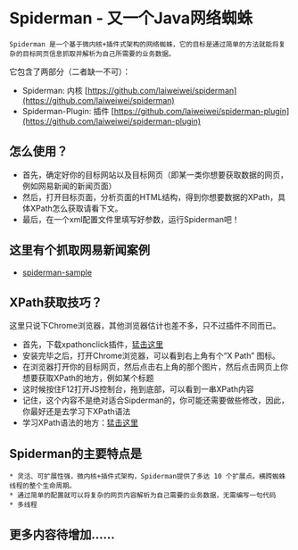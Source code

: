 Spiderman - 又一个Java网络蜘蛛
==========================================
    Spiderman 是一个基于微内核+插件式架构的网络蜘蛛，它的目标是通过简单的方法就能将复杂的目标网页信息抓取并解析为自己所需要的业务数据。

它包含了两部分（二者缺一不可）：

* Spiderman: 内核 [https://github.com/laiweiwei/spiderman](https://github.com/laiweiwei/spiderman) 
* Spiderman-Plugin: 插件 [https://github.com/laiweiwei/spiderman-plugin](https://github.com/laiweiwei/spiderman-plugin)

怎么使用？
----------
* 首先，确定好你的目标网站以及目标网页（即某一类你想要获取数据的网页，例如网易新闻的新闻页面）
* 然后，打开目标页面，分析页面的HTML结构，得到你想要数据的XPath，具体XPath怎么获取请看下文。
* 最后，在一个xml配置文件里填写好参数，运行Spiderman吧！

这里有个抓取网易新闻案例
------------------------
* [spiderman-sample](https://github.com/laiweiwei/spiderman-sample)

XPath获取技巧？
--------------
这里只说下Chrome浏览器，其他浏览器估计也差不多，只不过插件不同而已。
* 首先，下载xpathonclick插件，[猛击这里](https://chrome.google.com/webstore/search/xpathonclick)
* 安装完毕之后，打开Chrome浏览器，可以看到右上角有个“X Path” 图标。
* 在浏览器打开你的目标网页，然后点击右上角的那个图片，然后点击网页上你想要获取XPath的地方，例如某个标题
* 这时候按住F12打开JS控制台，拖到底部，可以看到一串XPath内容
* 记住，这个内容不是绝对适合Sipderman的，你可能还需要做些修改，因此，你最好还是去学习下XPath语法
* 学习XPath语法的地方：[猛击这里](http://www.w3school.com.cn/xpath/index.asp)

Spiderman的主要特点是
----------------------
    * 灵活、可扩展性强，微内核+插件式架构，Spiderman提供了多达 10 个扩展点。横跨蜘蛛线程的整个生命周期。
    * 通过简单的配置就可以将复杂的网页内容解析为自己需要的业务数据，无需编写一句代码
    * 多线程

更多内容待增加......
----